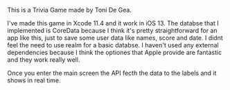 This is a Trivia Game made by Toni De Gea.


I've made this game in Xcode 11.4 and it work in iOS 13. The databse that I implemented is CoreData because I think it's pretty straightforward for an app like this, just to save some user data like names, score and date. I didnt feel the need to use realm for a basic databse. I haven't used any external dependencies because I think the optiones that Apple provide are fantastic and they work really well.



Once you enter the main screen the API fecth the data to the labels and it shows in real time.
